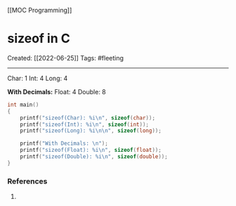 [[MOC Programming]]

# sizeof in C
Created:  [[2022-06-25]]
Tags: #fleeting 

---
Char:         1
Int:            4
Long:        4

**With Decimals:**
Float:        4
Double:     8


```C
int main()
{
    printf("sizeof(Char): %i\n", sizeof(char));
    printf("sizeof(Int): %i\n", sizeof(int));
    printf("sizeof(Long): %i\n\n", sizeof(long));

    printf("With Decimals: \n");
    printf("sizeof(Float): %i\n", sizeof(float));
    printf("sizeof(Double): %i\n", sizeof(double));
}
```












### References
1. 